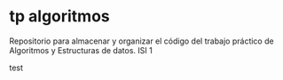 # tp algoritmos
Repositorio para almacenar y organizar el código del trabajo práctico de Algoritmos y Estructuras de datos. ISI 1

test